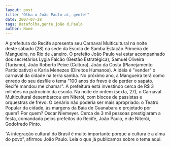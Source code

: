 ```yaml
---
layout: post
title: "Olha o João Paulo aí, gente!"
date: 2007-07-28
tags: Datafolha,gente,joão d,Paulo
author: None
---
```

A prefeitura do Recife apresenta seu Carnaval Multicultural na noite deste&nbsp;s&aacute;bado (28) na sede da Escola de Samba Esta&ccedil;&atilde;o Primeira de Mangueira, no Rio de Janeiro.
O prefeito Jo&atilde;o Paulo vai estar acompanhado dos&nbsp;secret&aacute;rios Lygia Falc&atilde;o&nbsp;(Gest&atilde;o Estrat&eacute;gica), Samuel Oliveira (Turismo), Jo&atilde;o Roberto Peixe (Cultura), Jo&atilde;o da Costa (Planejamento Participativo) e Karla Menezes (Direitos Humanos). 
A id&eacute;ia &eacute; &quot;vender&quot; o carnaval da cidade na terra samba. No pr&oacute;ximo ano, a Mangueira ter&aacute; como enredo do seu desfile o tema &quot;100 anos do frevo &eacute; de perder o sapato. Recife mandou me chamar&quot;. A prefeitura est&aacute; investindo cerca de R$ 3 milh&otilde;es no patroc&iacute;nio da escola.
Na noite de ontem (sexta, 27),&nbsp;o Carnaval Multicultural&nbsp;desembarcou em Niter&oacute;i, com blocos de passistas e orquestras de frevo. 
O cen&aacute;rio n&atilde;o poderia ser mais apropriado: o Teatro Popular da cidade, &agrave;s margens da Ba&iacute;a de Guanabara e projetado por quem? Por quem? Oscar Niemeyer.
Cerca de 3 mil pessoas prestigiaram a festa, comandada pelos prefeitos do Recife, Jo&atilde;o Paulo, e de Niter&oacute;i, Godofredo Pinto. 

&ldquo;A integra&ccedil;&atilde;o cultural do Brasil &eacute; muito importante porque a cultura &eacute; a alma do povo&rdquo;, afirmou Jo&atilde;o Paulo.
Leia o que j&aacute; publicamos sobre o tema aqui. 